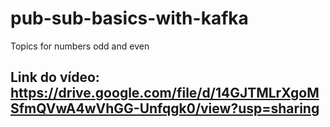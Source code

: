 # pub-sub-basics-with-kafka
Topics for numbers odd and even

## Link do vídeo: https://drive.google.com/file/d/14GJTMLrXgoMSfmQVwA4wVhGG-Unfqgk0/view?usp=sharing
